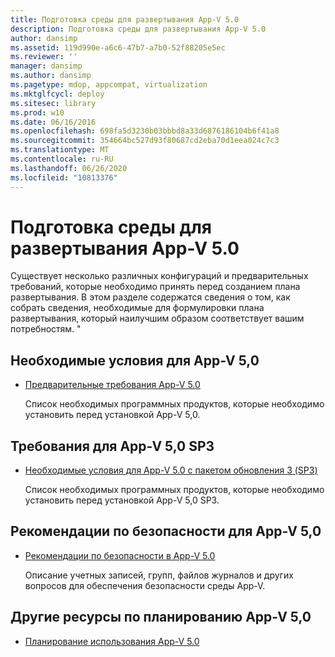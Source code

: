```yaml
---
title: Подготовка среды для развертывания App-V 5.0
description: Подготовка среды для развертывания App-V 5.0
author: dansimp
ms.assetid: 119d990e-a6c6-47b7-a7b0-52f88205e5ec
ms.reviewer: ''
manager: dansimp
ms.author: dansimp
ms.pagetype: mdop, appcompat, virtualization
ms.mktglfcycl: deploy
ms.sitesec: library
ms.prod: w10
ms.date: 06/16/2016
ms.openlocfilehash: 698fa5d3230b03bbbd8a33d6876186104b6f41a8
ms.sourcegitcommit: 354664bc527d93f80687cd2eba70d1eea024c7c3
ms.translationtype: MT
ms.contentlocale: ru-RU
ms.lasthandoff: 06/26/2020
ms.locfileid: "10813376"
---
```

# Подготовка среды для развертывания App-V 5.0


Существует несколько различных конфигураций и предварительных требований, которые необходимо принять перед созданием плана развертывания. В этом разделе содержатся сведения о том, как собрать сведения, необходимые для формулировки плана развертывания, который наилучшим образом соответствует вашим потребностям. "

## Необходимые условия для App-V 5,0


-   [Предварительные требования App-V 5.0](app-v-50-prerequisites.md)

    Список необходимых программных продуктов, которые необходимо установить перед установкой App-V 5,0.

## Требования для App-V 5,0 SP3


-   [Необходимые условия для App-V 5.0 с пакетом обновления 3 (SP3)](app-v-50-sp3-prerequisites.md)

    Список необходимых программных продуктов, которые необходимо установить перед установкой App-V 5,0 SP3.

## Рекомендации по безопасности для App-V 5,0


-   [Рекомендации по безопасности в App-V 5.0](app-v-50-security-considerations.md)

    Описание учетных записей, групп, файлов журналов и других вопросов для обеспечения безопасности среды App-V.






## <a href="" id="other-resources-for-app-v-5-0-planning-"></a>Другие ресурсы по планированию App-V 5,0


-   [Планирование использования App-V 5.0](planning-for-app-v-50-rc.md)

 

 





